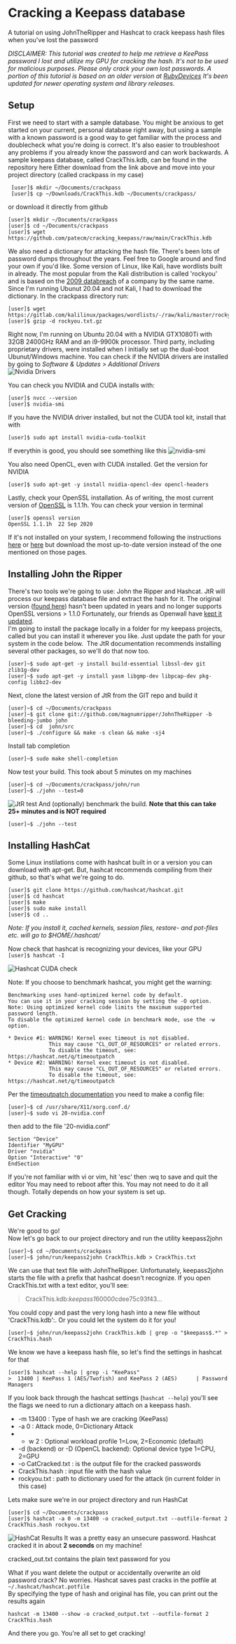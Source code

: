 # Cracking a Keepass database
A tutorial on using JohnTheRipper and Hashcat to crack keepass hash files when you've lost the password    


*DISCLAIMER: This tutorial was created to help me retrieve a KeePass password I lost and utilize my GPU for cracking the hash. It's not to be used for malicious purposes. Please only crack your own lost passwords. A portion of this tutorial is based on an older version at [RubyDevices](https://www.rubydevices.com.au/blog/how-to-hack-keepass) It's been updated for newer operating system and library releases.*   

## Setup
First we need to start with a sample database. You might be anxious to get started on your current, personal database right away, but using a sample with a known password is a good way to get familiar with the process and doublecheck what you're doing is correct. It's also easier to troubleshoot any problems if you already know the password and can work backwards. A sample keepass database, called CrackThis.kdb, can be found in the repository here
Either download from the link above and move into your project directory (called crackpass in my case)   
```
 [user]$ mkdir ~/Documents/crackpass
 [user]$ cp ~/Downloads/CrackThis.kdb ~/Documents/crackpass/
 ```
 or download it directly from github  
 ```
 [user]$ mkdir ~/Documents/crackpass
 [user]$ cd ~/Documents/crackpass
 [user]$ wget https://github.com/patecm/cracking_keepass/raw/main/CrackThis.kdb
 ```
 We also need a dictionary for attacking the hash file. There's been lots of password dumps throughout the years. Feel free to Google around and find your own if you'd like. Some version of Linux, like Kali, have wordlists built in already. The most popular from the Kali distribution is called 'rockyou' and is based on the [2009 databreach](https://en.wikipedia.org/wiki/RockYou) of a company by the same name. 
Since I'm running Ubunut 20.04 and not Kali, I had to download the dictionary. In the crackpass directory run:  
```
[user]$ wget https://gitlab.com/kalilinux/packages/wordlists/-/raw/kali/master/rockyou.txt.gz
[user]$ gzip -d rockyou.txt.gz
```
Right now, I'm running on Ubuntu 20.04 with a NVIDIA GTX1080Ti with 32GB 2400GHz RAM and an i9-9900k processor. Third party, including proprietary drivers, were installed when I initially set up the dual-boot Ubunut/Windows machine. You can check if the NVIDIA drivers are installed by going to *Software & Updates > Additional Drivers*   
![Nvidia Drivers](https://github.com/patecm/cracking_keepass/blob/8e1a69810ebb59867a63edc2c9ea481797b38dbe/images/nvidia-drivers.png)  

You can check you NVIDIA and CUDA installs with:
```
[user]$ nvcc --version
[user]$ nvidia-smi
```
If you have the NVIDIA driver installed, but not the CUDA tool kit, install that with
```
[user]$ sudo apt install nvidia-cuda-toolkit
```

If everythin is good, you should see something like this
![nvidia-smi](https://github.com/patecm/cracking_keepass/blob/8e1a69810ebb59867a63edc2c9ea481797b38dbe/images/nvidia-smi.png)

You also need OpenCL, even with CUDA installed. Get the version for NVIDIA
```
[user]$ sudo apt-get -y install nvidia-opencl-dev opencl-headers
```
Lastly, check your OpenSSL installation. As of writing, the most current version of [OpenSSL](https://www.openssl.org/) is 1.1.1h. You can check your version in terminal

```
[user]$ openssl version
OpenSSL 1.1.1h  22 Sep 2020
```
If it's not installed on your system, I recommend following the instructions [here](https://cloudwafer.com/blog/installing-openssl-on-ubuntu-16-04-18-04/) or [here](https://stackoverflow.com/questions/3016956/how-do-i-install-the-openssl-libraries-on-ubuntu) but download the most up-to-date version instead of the one mentioned on those pages.

## Installing John the Ripper  
There's two tools we're going to use: John the Ripper and Hashcat. JtR will process our keepass database file and extract the hash for it. 
The original version ([found here](https://github.com/piyushcse29/john-the-ripper)) hasn't been updated in years and no longer supports OpenSSL versions > 1.1.0 Fortunately, our friends as Openwall have [kept it updated](https://www.openwall.com/john/).   
I'm going to install the package locally in a folder for my keepass projects, called but you can install it wherever you like. Just update the path for your system in the code below.  The JtR documentation recommends installing several other packages, so we'll do that now too.
```
[user]~$ sudo apt-get -y install build-essential libssl-dev git zlib1g-dev
[user]~$ sudo apt-get -y install yasm libgmp-dev libpcap-dev pkg-config libbz2-dev
```
Next, clone the latest version of JtR from the GIT repo and build it
```
[user]~$ cd ~/Documents/crackpass
[user]~$ git clone git://github.com/magnumripper/JohnTheRipper -b bleeding-jumbo john 
[user]~$ cd  john/src
[user]~$ ./configure && make -s clean && make -sj4
```
Install tab completion
```
[user]~$ sudo make shell-completion
```
Now test your build. This took about 5 minutes on my machines
```
[user]~$ cd ~/Documents/crackpass/john/run
[user]~$ ./john --test=0
```
![JtR test](https://github.com/patecm/cracking_keepass/blob/63aa8d3983500791edf2e0f56926566811f6fdff/images/john_test.png) 
And (optionally) benchmark the build. **Note that this can take 25+ minutes and is NOT required**
```
[user]~$ ./john --test
```

## Installing HashCat
Some Linux instilations come with hashcat built in or a version you can download with apt-get. But, hashcat recommends compiling from their github, so that's what we're going to do. 
```
[user]$ git clone https://github.com/hashcat/hashcat.git
[user]$ cd hashcat
[user]$ make
[user]$ sudo make install
[user]$ cd ..
```
*Note: If you install it, cached kernels, session files, restore- and pot-files etc. will go to $HOME/.hashcat/*

Now check that hashcat is recognizing your devices, like your GPU  
```[user]$ hashcat -I```  

![Hashcat CUDA check](https://github.com/patecm/cracking_keepass/blob/f6e132d3ee7b745ccee8e4e6dfb4a2f46c56c80f/images/hashcat_cuda_info.png)

Note: If you choose to benchmark hashcat, you might get the warning:
```
Benchmarking uses hand-optimized kernel code by default.
You can use it in your cracking session by setting the -O option.
Note: Using optimized kernel code limits the maximum supported password length.
To disable the optimized kernel code in benchmark mode, use the -w option.

* Device #1: WARNING! Kernel exec timeout is not disabled.
             This may cause "CL_OUT_OF_RESOURCES" or related errors.
             To disable the timeout, see: https://hashcat.net/q/timeoutpatch
* Device #2: WARNING! Kernel exec timeout is not disabled.
             This may cause "CL_OUT_OF_RESOURCES" or related errors.
             To disable the timeout, see: https://hashcat.net/q/timeoutpatch
```
Per the [timeoutpatch documentation](https://hashcat.net/wiki/doku.php?id=timeout_patch) you need to make a config file:
```
[user]~$ cd /usr/share/X11/xorg.conf.d/ 
[user]~$ sudo vi 20-nvidia.conf
```
then add to the file '20-nvidia.conf'
```
Section "Device"
Identifier "MyGPU"
Driver "nvidia"
Option "Interactive" "0"
EndSection
```
If you're not familiar with vi or vim, hit 'esc' then :wq to save and quit the editor
You may need to reboot after this. You may not need to do it all though. Totally depends on how your system is set up.

## Get Cracking  
We're good to go!  
Now let's go back to our project directory and run the utility keepass2john
```
[user]~$ cd ~/Documents/crackpass
[user]~$ john/run/keepass2john CrackThis.kdb > CrackThis.txt
```
We can use that text file with JohnTheRipper. Unfortunately,  keepass2john starts the file with a prefix that hashcat doesn't recognize. If you open CrackThis.txt with a text editor, you'll see:  
>CrackThis.kdb:$keepass$*1*6000*0*cdee75c93f43...    
  
You could copy and past the very long hash into a new file without 'CrackThis.kdb':. Or you could let the system do it for you!  
```
[user]~$ john/run/keepass2john CrackThis.kdb | grep -o "$keepass$.*" >  CrackThis.hash
```
We know we have a keepass hash file, so let's find the settings in hashcat for that
```
[user]$ hashcat --help | grep -i "KeePass"
>  13400 | KeePass 1 (AES/Twofish) and KeePass 2 (AES)      | Password Managers
 ``` 
 If you look back through the hashcat settings (```hashcat --help```) you'll see the flags we need to run a dictionary attach on a keepass hash. 
* -m 13400 : Type of hash we are cracking (KeePass)
* -a 0 : Attack mode, 0=Dictionary Attack
* - w 2 : Optional workload profile 1=Low, 2=Economic (default)
* -d  (backend) or -D (OpenCL backend): Optional device type 1=CPU, 2=GPU
* -o CatCracked.txt : is the output file for the cracked passwords
* CrackThis.hash : input file with the hash value
* rockyou.txt : path to dictionary used for the attack (in current folder in this case)

Lets make sure we're in our project directory and run HashCat
```
[user]$ cd ~/Documents/crackpass
[user]$ hashcat -a 0 -m 13400 -o cracked_output.txt --outfile-format 2 CrackThis.hash rockyou.txt
```
![HashCat Results](https://github.com/patecm/cracking_keepass/blob/f6e132d3ee7b745ccee8e4e6dfb4a2f46c56c80f/images/hashcat_complete.png)
It was a pretty easy an unsecure password. 
Hashcat cracked it in about **2 seconds** on my machine!

cracked_out.txt contains the plain text password for you  

What if you want delete the output or accidentally overwrite an old password crack? No worries. Hashcat saves past cracks in the potfile at ```~/.hashcat/hashcat.potfile```  
By specifying the type of hash and original has file, you can print out the results again
```
hashcat -m 13400 --show -o cracked_output.txt --outfile-format 2 CrackThis.hash
```
And there you go. You're all set to get cracking!
